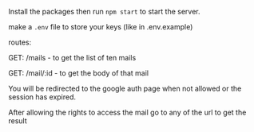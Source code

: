 Install the packages then run `npm start` to start the server.

make a `.env` file to store your keys (like in .env.example)

routes:

GET: /mails - to get the list of ten mails

GET: /mail/:id - to get the body of that mail

You will be redirected to the google auth page when not allowed or the session has expired.

After allowing the rights to access the mail go to any of the url to get the result
